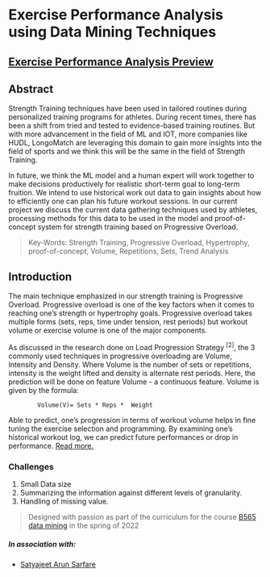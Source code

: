 # Exercise Performance Analysis using Data Mining Techniques

## [Exercise Performance Analysis Preview](https://kiran-karandikar.github.io/Exercise-performance-analysis/)

## Abstract
Strength Training techniques have been used in tailored routines during personalized training programs for athletes. During recent times, there has been a shift from tried and tested to evidence-based training routines. But with more advancement in the field of ML and IOT, more companies like HUDL, LongoMatch are leveraging this domain to gain more insights into the field of sports and we think this will be the same in the field of Strength Training.

In future, we think the ML model and a human expert will work together to make decisions productively for realistic short-term goal to long-term fruition. We intend to use historical work out data to gain insights about how to efficiently one can plan his future workout sessions. In our current project we discuss the current data gathering techniques used by athletes, processing methods for this data to be used in the model and proof-of-concept system for strength training based on Progressive Overload.

> Key-Words: Strength Training, Progressive Overload, Hypertrophy, proof-of-concept, Volume, Repetitions, Sets, Trend Analysis

## Introduction

The main technique emphasized in our strength training is Progressive Overload. Progressive overload is one of the key factors when it comes to reaching one’s strength or hypertrophy goals. Progressive overload takes multiple forms (sets, reps, time under tension, rest periods) but workout volume or exercise volume is one of the major components.

As discussed in the research done on Load Progression Strategy $^{[2]}$, the 3 commonly used techniques in progressive overloading are Volume, Intensity and Density. Where Volume is the number of sets or repetitions, intensity is the weight lifted and density is alternate rest periods. Here, the  prediction will be done on feature Volume - a continuous feature. Volume is given by the formula:

  ```
          Volume(V)= Sets * Reps *  Weight
  ```

Able to predict, one’s progression in terms of workout volume helps in fine tuning the exercise selection and programming. By examining one’s historical workout log, we can predict future performances or drop in performance. [Read more.](documents/project_report.pdf)

### Challenges

1. Small Data size
2. Summarizing the information against different levels of granularity.
3. Handling of missing value.

> Designed with passion as part of the curriculum for the course [B565 data mining](https://cgi.luddy.indiana.edu/~yye/b565/) in the spring of 2022

##### In association with:
- [Satyajeet Arun Sarfare](mailto:ssarfare@iu.edu)
